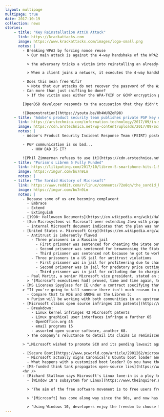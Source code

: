 ```yaml
---
layout: multipage
multipage: true
date: 2017-10-19
collection: news
stories:
    - title: "Key Reinstallation AttCK Attack"
      link: https://krackattacks.com
      image: https://www.krackattacks.com/images/logo-small.png
      notes: |
        - Breaking WPA2 by forcing nonce reuse
          > Our main attack is against the 4-way handshake of the WPA2 protocol. This handshake is executed when a client wants to join a protected Wi-Fi network

          > the adversary tricks a victim into reinstalling an already-in-use key

          > When a client joins a network, it executes the 4-way handshake to negotiate a fresh encryption key. It will install this key after receiving message 3 of the 4-way handshake. The Access Point (AP) will retransmit message 3 if it did not receive an appropriate response as acknowledgment. As a result, the client may receive message 3 multiple times. Each time it receives this message, it will reinstall the same encryption key, and thereby reset the incremental transmit packet number (nonce) and receive replay counter used by the encryption protocol. We show that an attacker can force these nonce resets by collecting and replaying retransmissions of message 3 of the 4-way handshake.

        - Does this mean free Wifi?
          > Note that our attacks do not recover the password of the Wi-Fi network. They also do not recover (any parts of) the fresh encryption key that is negotiated during the 4-way handshake.
        - Can more than just sniffing be done?
          > If the victim uses either the WPA-TKIP or GCMP encryption protocol, instead of AES-CCMP, the impact is especially catastrophic. Against these encryption protocols, nonce reuse enables an adversary to not only decrypt, but also to forge and inject packets.

        [OpenBSD developer responds to the accusation that they didn't honor the embargo of KRACK attack disclosure](https://lobste.rs/s/dwzplh/krack_attacks_breaking_wpa2#c_pbhnfz)

        ![Demonstration](https://youtu.be/Oh4WURZoR98)
    - title: "Adobe's product security team publishes private PGP key online"
      link: https://arstechnica.com/information-technology/2017/09/in-spectacular-fail-adobe-security-team-posts-private-pgp-key-on-blog/
      image: https://cdn.arstechnica.net/wp-content/uploads/2017/09/Screen-Shot-2017-09-22-at-3.57.40-PM-800x478.png
      notes: |
        - Adobe's Product Security Incident Response Team (PSIRT) posted the PGP keys for their email account on their blog

        - PGP communication is so bad...
            - HOW BAD IS IT?

        ![Phil Zimmerman refuses to use it](https://cdn.arstechnica.net/wp-content/uploads/2017/09/zimmermann.jpg)
    - title: "Purism's Librem 5 Fully Funded"
      link: https://liliputing.com/2017/10/librem-5-smartphone-hits-1-5-million-crowfunding-goal.html
      image: https://imgur.com/bu7n9Ln
      notes: |
    - title: "The Sordid History of Microsoft"
      link: https://www.reddit.com/r/linux/comments/72o8qh/the_sordid_history_of_microsoft_or_alternatively/
      image: https://imgur.com/bu7n9Ln
      notes: |
        - Because some of us are becoming complacent
          - Embrace
          - Extend
          - Extinguish
        - [1998: Halloween Documents](https://en.wikipedia.org/wiki/Halloween_documents)
        - [Sun Microsystems vs Microsoft over extending Java with proprietary extensions, breaking "Write once, run anywhere" philosophy](https://www.cnet.com/news/sun-microsoft-settle-java-suit/)
          - internal Microsoft document indicates that the plan was not simply to blunt Java/browser cross-platform momentum, but to "destroy the cross-platform threat entirely"
        - [United States v. Microsoft Corp](https://en.wikipedia.org/wiki/United_States_v._Microsoft_Corp.)
          - Antitrust is inherently flawed
            - Three prisoners in a Russian jail
              - First prisoner was sentenced for cheating the State out of his labor services by coming to work late every morning
              - Second prisoner was sentenced for brownnosing the State by coming to work early every morning
              - Third prisoner was sentenced not because he got to work on time each day, but because he owned a western wristwatch!
            - Three prisoners in a US jail for antitrust violations
              - First prisoner was in jail for profiteering due to charging higher prices than everyone else
              - Second prisoner was in jail for predatory price cutting due to charging lower prices than everyone else
              - Third prisoner was in jail for colluding due to charging the same price as everyone else
          - Paul Maritz, a senior Microsoft vice president, stated an intention to "extinguish" and "smother" rival Netscape Communications Corporation and to "cut off Netscape's air supply"
          > "[Microsoft executives had] proved, time and time again, to be inaccurate, misleading, evasive, and transparently false. ... Microsoft is a company with an institutional disdain for both the truth and for rules of law that lesser entities must respect. It is also a company whose senior management is not averse to offering specious testimony to support spurious defenses to claims of its wrongdoing." -- Judge Thomas Penfield Jackson 
        - [MS Licenses Spyglass for IE under a contract specifying that Spyglass would be reimbursed with a percentage of sales, then gave IE away for free](https://en.wikipedia.org/wiki/Spyglass,_Inc.)
        > "If you're going to kill someone there isn't much reason to get all worked up about it and angry. Any discussions beforehand are a waste of time. We need to smile at Novell while we pull the trigger." -- Microsoft Co-President Jim Allchin
          - Compare that to KDE and GNOME on the Librem 5:
          > Purism will be working with both communities in an upstream-first fashion.
        - [Microsoft claims open source infringes 235 patents](http://www.cbronline.com/uncategorised/microsoft_claims_open_source_infringes_235_patents/)
          - Breakdown:
            - Linux kernel infringes 42 Microsoft patents
            - Linux graphical user interfaces infringe a further 65
            - OpenOffice.org 45
            - email programs 15
            - assorted open source software, another 68.
          > The company’s reluctance to detail its claims is reminiscent of the position taken by SCO Group in its copyright infringement claims against Linux.

        > "…Microsoft wished to promote SCO and its pending lawsuit against IBM and the Linux operating system. But Microsoft did not want to be seen as attacking IBM or Linux." –Larry Goldfarb, Baystar, key investor in SCO 

        - [Secure Boot](https://www.pcworld.com/article/2901262/microsoft-tightens-windows-10s-secure-boot-screws-where-does-that-leave-linux.html)
          - Microsoft actually signs Canonical’s Ubuntu boot loader and Fedora’s boot loader with a Microsoft corporation key.
          - What happens with a customized boot loader? Do you have the **freedom** to modify your software and run it at that point?
        - [MS-funded think tank propagates open-source lies](https://www.theregister.co.uk/2002/06/10/msfunded_think_tank_propagates_opensource/)
        <hr />
        - [Richard Stallman says Microsoft's Linux love-in is a ploy to 'extinguish' free software](https://www.theinquirer.net/inquirer/news/3018011/richard-stallman-says-microsofts-linux-love-in-is-a-ploy-to-extinguish-free-software)
          - [Window 10's subsystem for Linux](https://www.theinquirer.net/inquirer/news/3014812/microsofts-linux-sub-system-is-out-of-beta-ready-for-windows-10-fall-creators)

          > "The aim of the free software movement is to free users from freedom-denying proprietary programs and systems, such as Windows. Making a non-free system, such Windows or macOS or iOS or ChromeOS or Android, more convenient is a step backward in the campaign for freedom." -- Stallman

          > "[Microsoft] has come along way since the 90s, and now has a much much more balanced view of open and competitive platforms on multiple front." -- Shuttleworth

          > "Using Windows 10, developers enjoy the freedom to choose the tools that they want, need, or prefer, whether they're commercial or free, closed or open source, or any combination therein." -- Microsoft
---
```


